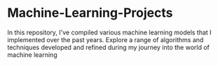 # Machine-Learning-Projects
In this repository, I've compiled various machine learning models that I implemented over the past years. Explore a range of algorithms and techniques developed and refined during my journey into the world of machine learning
